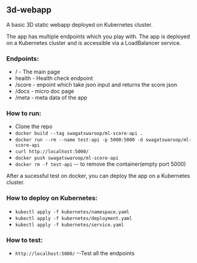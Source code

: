 ## 3d-webapp

A basic 3D static webapp deployed on Kubernetes cluster.

The app has multiple endpoints which you play with. The app is deployed on a Kubernetes cluster and is accessible via a LoadBalancer service.

### Endpoints:

- / - The main page
- health - Health check endpoint
- /score - enpoint which take json input and returns the score json
- /docs - micro doc page
- /meta - meta data of the app

### How to run:

- Clone the repo
- `docker build --tag swagatswaroop/ml-score-api .`
- `docker run --rm --name test-api -p 5000:5000 -d swagatswaroop/ml-score-api`
- `curl http://localhost:5000/`
- `docker push swagatswaroop/ml-score-api`
- `docker rm -f test-api` -- to remove the container(empty port 5000)

After a sucessful test on docker, you can deploy the app on a Kubernetes cluster.

### How to deploy on Kubernetes:

- `kubectl apply -f kubernetes/namespace.yaml`
- `kubectl apply -f kubernetes/deployment.yaml`
- `kubectl apply -f kubernetes/service.yaml`

### How to test:

- `http://localhost:5000/` --Test all the endpoints
